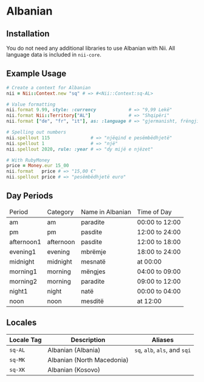 <!-- This file has been generated. Source: languages/_template.md.erb -->

# Albanian

## Installation

You do not need any additional libraries to use Albanian with Nii.
All language data is included in `nii-core`.

## Example Usage

``` ruby
# Create a context for Albanian
nii = Nii::Context.new "sq" # => #<Nii::Context:sq-AL>

# Value formatting
nii.format 9.99, style: :currency            # => "9,99 Lekë"
nii.format Nii::Territory["AL"]              # => "Shqipëri"
nii.format ["de", "fr", "it"], as: :language # => "gjermanisht, frëngjisht dhe italisht"

# Spelling out numbers
nii.spellout 115               # => "njëqind e pesëmbëdhjetë"
nii.spellout 1                 # => "një"
nii.spellout 2020, rule: :year # => "dy mijë e njëzet"

# With RubyMoney
price = Money.eur 15_00
nii.format   price # => "15,00 €"
nii.spellout price # => "pesëmbëdhjetë euro"
```

## Day Periods


<table>
  <thead>
    <tr>
      <td>Period</td>
      <td>Category</td>
      <td>Name in Albanian</td>
      <td>Time of Day</td>
    </tr>
  </thead>
  <tbody>
    <tr>
      <td>am</td>
      <td>am</td>
      <td>paradite</td>
      <td>00:00 to 12:00</td>
    </tr>
    <tr>
      <td>pm</td>
      <td>pm</td>
      <td>pasdite</td>
      <td>12:00 to 24:00</td>
    </tr>
    <tr>
      <td>afternoon1</td>
      <td>afternoon</td>
      <td>pasdite</td>
      <td>12:00 to 18:00</td>
    </tr>
    <tr>
      <td>evening1</td>
      <td>evening</td>
      <td>mbrëmje</td>
      <td>18:00 to 24:00</td>
    </tr>
    <tr>
      <td>midnight</td>
      <td>midnight</td>
      <td>mesnatë</td>
      <td>at 00:00</td>
    </tr>
    <tr>
      <td>morning1</td>
      <td>morning</td>
      <td>mëngjes</td>
      <td>04:00 to 09:00</td>
    </tr>
    <tr>
      <td>morning2</td>
      <td>morning</td>
      <td>paradite</td>
      <td>09:00 to 12:00</td>
    </tr>
    <tr>
      <td>night1</td>
      <td>night</td>
      <td>natë</td>
      <td>00:00 to 04:00</td>
    </tr>
    <tr>
      <td>noon</td>
      <td>noon</td>
      <td>mesditë</td>
      <td>at 12:00</td>
    </tr>
  </tbody>
</table>



## Locales

<table>
  <thead>
    <tr>
      <th>Locale Tag</th>
      <th>Description</th>
      <th>Aliases</th>
    </tr>
  </thead>
  <tbody>
    <tr>
      <td><code>sq-AL</code></td>
      <td>Albanian (Albania)</td>
      <td><code>sq</code>, <code>alb</code>, <code>als</code>, and <code>sqi</code></td>
    </tr>
    <tr>
      <td><code>sq-MK</code></td>
      <td>Albanian (North Macedonia)</td>
      <td></td>
    </tr>
    <tr>
      <td><code>sq-XK</code></td>
      <td>Albanian (Kosovo)</td>
      <td></td>
    </tr>
  </tbody>
</table>

